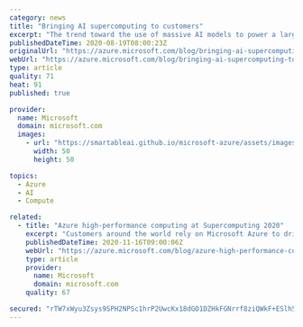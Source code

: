 ```yaml
---
category: news
title: "Bringing AI supercomputing to customers"
excerpt: "The trend toward the use of massive AI models to power a large number of tasks is changing how AI is built and applied to enable powerful new capabilities."
publishedDateTime: 2020-08-19T08:00:23Z
originalUrl: "https://azure.microsoft.com/blog/bringing-ai-supercomputing-to-customers/"
webUrl: "https://azure.microsoft.com/blog/bringing-ai-supercomputing-to-customers/"
type: article
quality: 71
heat: 91
published: true

provider:
  name: Microsoft
  domain: microsoft.com
  images:
    - url: "https://smartableai.github.io/microsoft-azure/assets/images/organizations/microsoft.com-50x50.jpg"
      width: 50
      height: 50

topics:
  - Azure
  - AI
  - Compute

related:
  - title: "Azure high-performance computing at Supercomputing 2020"
    excerpt: "Customers around the world rely on Microsoft Azure to drive innovations related to our environment, public health, energy sustainability, weather modeling, economic growth, and more."
    publishedDateTime: 2020-11-16T09:00:06Z
    webUrl: "https://azure.microsoft.com/blog/azure-high-performance-computing-supercomputing-2020/"
    type: article
    provider:
      name: Microsoft
      domain: microsoft.com
    quality: 67

secured: "rTW7xWyu3Zsys9SPH2NPSc1hrP2UwcKx18dGO1DZHkFGNrrf8ziQWkF+ESlh5L7mu5cEr4OXbzkrzd/oBF7oVe4+t3GEpNzJeEnFiNn7QFSGQ3xUNW8V8j75qyjNymcA0JKawzT9r+yxaLx7fiqe8FT4twMyAxKqj65of4X28Hf3Ebu8e2PdC0EKrteG7xgrILp15joDm0l951J6qeWAvlW9tq2GDJJeKZPRo3lPt0kOR3eIyDqzbpVAPMXhhm0imZZaNCEdcf65+ZEfjp11vIrVYud3tkzheAkx3bOY+WwAtz+cEIE0GJijJyTkzYQhGL5WevHWybgf0SZzGObVVQ==;aElMXDUQnGJGi4ZwxXyjTw=="
---
```


